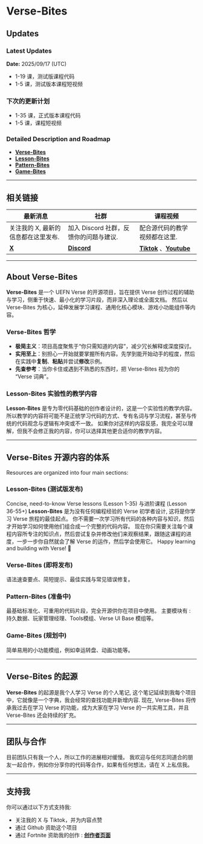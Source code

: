 # Verse-Bites

## Updates
### Latest Updates
**Date:** 2025/09/17 (UTC)
- 1-19 课，测试版课程代码
- 1-5 课，测试版本课程短视频

### 下次的更新计划
- 1-35 课，正式版本课程代码
- 1-5 课，课程短视频

### Detailed Description and Roadmap
- [**Verse-Bites**](https://github.com/UnrealRider/Verse-Bites/edit/main/README.md)
- [**Lesson-Bites**](https://github.com/UnrealRider/Verse-Bites/edit/main/README.md)
- [**Pattern-Bites**](https://github.com/UnrealRider/Verse-Bites/edit/main/README.md)
- [**Game-Bites**](https://github.com/UnrealRider/Verse-Bites/edit/main/README.md)  
---

## 相关链接

| 最新消息 | 社群 | 课程视频 |
| - | - | - |
| 关注我的 X, 最新的信息都在这里发布. | 加入 Discord 社群，反馈你的问题与建议. | 配合源代码的教学视频都在这里. |
| [**X**](https://x.com/_PizzaVsBurger) | [**Discord**](http://discord.gg/AhU7WkUdUD) | [**Tiktok**](http://discord.gg/AhU7WkUdUD) 、[**Youtube**](http://discord.gg/AhU7WkUdUD) |

---

## About Verse-Bites
**Verse-Bites** 是一个 UEFN Verse 的开源项目，旨在提供 Verse 创作过程的辅助与学习，侧重于快速、最小化的学习片段，而非深入理论或全面文档。
然后以 Verse-Bites 为核心，延伸发展学习课程、通用化核心模块、游戏小功能组件等内容。

### **Verse-Bites** 哲学
- **极简主义**：项目高度聚焦于“你只需知道的内容”，减少冗长解释或深度探讨。
- **实用至上**：别担心一开始就要掌握所有内容。先学到能开始动手的程度，然后在实践中**复制**、**粘贴**并尝试**修改**示例。
- **先查参考**：当你卡住或遇到不熟悉的东西时，把 Verse-Bites 视为你的 “Verse 词典”。

### **Lesson-Bites** 实验性的教学内容
**Lesson-Bites** 是专为零代码基础的创作者设计的，这是一个实验性的教学内容。
所以教学的内容将可能不是正统学习代码的方式、专有名词与学习流程，甚至与传统的代码观念与逻辑有冲突或不一致。
如果你对这样的内容反感，我完全可以理解，但我不会修正我的内容，你可以选择其他更合适你的教学内容。

---

## **Verse-Bites** 开源内容的体系
Resources are organized into four main sections:

### **Lesson-Bites** (测试版发布)
Concise, need-to-know Verse lessons (Lesson 1-35) 与进阶课程 (Lesson 36-55+)
**Lesson-Bites** 是为没有任何编程经验的 Verse 初学者设计, 这将是你学习 Verse 旅程的最佳起点。
你不需要一次学习所有代码的各种内容与知识，然后才开始学习如何使用他们组合成一个完整的代码内容。
现在你只需要关注每个课程内容所专注的知识点，然后尝试复杂并修改他们来观察结果，跟随这课程的进度，一步一步你自然就会了解 Verse 的运作，然后学会使用它。
Happy learning and building with Verse! 🚀

### **Verse-Bites** (即将发布)
语法速查要点、简短提示、最佳实践与常见错误修复。

### **Pattern-Bites** (准备中)
最基础标准化、可重用的代码片段，完全开源供你在项目中使用。
主要模块有 : 持久数据、玩家管理经理、Tools模组、Verse UI Base 模组等。

### **Game-Bites** (规划中)
简单易用的小功能模组，例如幸运转盘、动画功能等。

---

## Verse-Bites 的起源

**Verse-Bites** 的起源是我个人学习 Verse 的个人笔记, 这个笔记延续到我每个项目中，它就像是一个字典，我会经常的查找功能并新增内容.
现在, Verse-Bites 将传承我过去在学习 Verse 的功能，成为大家在学习 Verse 的一共实用工具，并且 Verse-Bites 还会持续的扩充。

---

## 团队与合作
目前团队只有我一个人，所以工作的进展相对缓慢。
我欢迎与任何志同道合的朋友一起合作，例如你分享你的代码等合作，如果有任何想法，请在 X 上私信我。

---

## 支持我

你可以通过以下方式支持我:
- 关注我的 X 与 Tiktok，并为内容点赞
- 通过 Github 资助这个项目
- 通过 Fortnite 资助我的创作 : [**创作者页面**](https://www.fortnite.com/@satoru-games?lang=en-US)  

